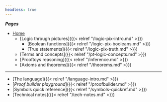 ```yaml
---
headless: true
---
```


<!-- Links need trailing "/" to make styling of the link
        to the current page to have the intended effect -->

***Pages***

- [Home](/)
    - [Logic through pictures]({{< relref "/logic-pix-intro.md" >}})
        - [Boolean functions]({{< relref "/logic-pix-booleans.md" >}})
        - [True statements]({{< relref "/logic-pix-truth.md" >}})
	- [Terms and concepts]({{< relref "/pt-logic-concepts.md" >}})
    - [Prooftoys reasoning]({{< relref "/inference.md" >}})
    - [Axioms and theorems]({{< relref "/theorems.md" >}})

-------------

- [The language]({{< relref "/language-intro.md" >}})
- [*Proof builder playground*]({{< relref "/proofbuilder.md" >}})
- [Symbols quick reference]({{< relref "/symbols-quickref.md" >}})
- [Technical notes]({{< relref "/tech-notes.md" >}})

